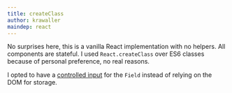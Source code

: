 ```yaml
---
title: createClass
author: krawaller
maindep: react
---
```


No surprises here, this is a vanilla React implementation with no helpers. All components are stateful. I used `React.createClass` over ES6 classes because of personal preference, no real reasons. 

I opted to have a [controlled input](https://facebook.github.io/react/docs/forms.html#controlled-components) for the `Field` instead of relying on the DOM for storage.